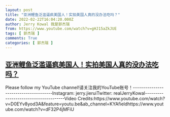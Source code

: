 ```yaml
---
layout: post
title: "亚洲鲤鱼泛滥逼疯美国人！实拍美国人真的没办法吃吗？"
date: 2022-02-22T16:04:20.000Z
author: Jerry Kowal 我是郭杰瑞
from: https://www.youtube.com/watch?v=gHJ15aZkJUE
tags: [ 郭杰瑞 ]
comments: True
categories: [ 郭杰瑞 ]
---
```

<!--1645545860000-->
[亚洲鲤鱼泛滥逼疯美国人！实拍美国人真的没办法吃吗？](https://www.youtube.com/watch?v=gHJ15aZkJUE)
------

<div>
Please follow my YouTube channel!请关注我的YouTube账号！--------------------------------------Instagram: jerry.jieruiTwitter: realJerryKowal--------------------------------------Video Credits:https://www.youtube.com/watch?v=D0EYv8yod3A&feature=youtu.be&ab_channel=KYAfieldhttps://www.youtube.com/watch?v=dF32P4jMFiU
</div>
